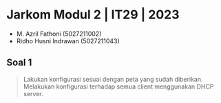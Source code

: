 # Jarkom Modul 2 | IT29 | 2023
- M. Azril Fathoni (5027211002)
- Ridho Husni Indrawan (5027211043)

## Soal 1
> Lakukan konfigurasi sesuai dengan peta yang sudah diberikan. Melakukan konfigurasi terhadap semua client menggunakan DHCP server.
